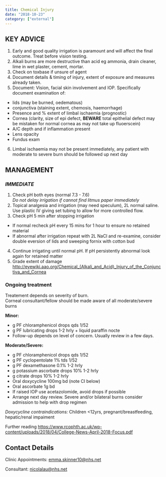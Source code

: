 ```yaml
---
title: Chemical Injury
date: "2018-10-23"
category: ["external"]
---
```


## KEY ADVICE 

1.  Early and good quality irrigation is paramount and will affect the final outcome.  Treat before vision testing. 
2.  Alkali burns are more destructive than acid eg ammonia, drain cleaner, lime in wet plaster, cement, mortar. 
3.  Check on toxbase if unsure of agent
4.  Document details & timing of injury, extent of exposure and measures already taken.
5.  Document: Vision, facial skin involvement and IOP. Specifically document examination of: 
* lids (may be burned, oedematous) 
* conjunctiva (staining extent, chemosis, haemorrhage)
* Presence and % extent of limbal ischaemia (prognostic)
* Cornea (clarity, size of epi defect, **BEWARE** total epithelial defect may be mistaken for normal cornea as may not take up fluoerscein)
* A/C depth and if inflammation present
* Lens opacity
* Fundus exam
6. Limbal ischaemia may not be present immediately, any patient with moderate to severe burn should be followed up next day




 ## MANAGEMENT 

 
 ### _IMMEDIATE_ 
 
1. Check pH both eyes (normal 7.3 - 7.6)  
*Do not delay irrigation if cannot find litmus paper immediately*
3. Topical analgesia and irrigation (may need speculum), 2L normal saline.  Use plastic IV giving set tubing to allow for more controlled flow.
4. Check pH 5 min after stopping irrigation 
*   If normal recheck pH every 15 mins for 1 hour to ensure no retained material
* If abnormal after irrigation repeat with 2L NaCl and re-examine, consider double eversion of lids and sweeping fornix with cotton bud
4. Continue irrigating until normal pH.  If pH persistently abnormal look again for retained matter
5. Grade extent of damage
http://eyewiki.aao.org/Chemical_(Alkali_and_Acid)_Injury_of_the_Conjunctiva_and_Cornea

### Ongoing treatment
Treatement depends on severity of burn.  
Corneal consultant/fellow should be made aware of all moderate/severe burns

**Minor:**
* g PF chloramphenicol drops qds 1/52
* g PF lubricating drops 1-2 hrly + liquid paraffin nocte
* Follow-up depends on level of concern. Usually review in a few days. 

**Moderate/Severe:**
* g PF chloramphenicol drops qds 1/52
* g PF cyclopentolate 1% tds 1/52
* g PF dexamethasone 0.1% 1-2 hrly
* g potassium ascorbate drops 10% 1-2 hrly
* g citrate drops 10% 1-2 hrly
* Oral doxycycline 100mg bd (note CI below)
* Oral ascorbate 1g bd
* If raised IOP use acetazolomide, avoid drops if possible
* Arrange next day review.  Severe and/or bilateral burns consider admission to help with drop regimen


 *Doxycycline contraindications:*
 Children <12yrs, pregnant/breastfeeding, hepatic/renal impaiment
 
 
Further reading
https://www.rcophth.ac.uk/wp-content/uploads/2018/04/College-News-April-2018-Focus.pdf

## Contact Details

Clinic Appointments: emma.skinner10@nhs.net

Consultant: nicolalau@nhs.net

